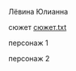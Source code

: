 Лёвина Юлианна

сюжет
[сюжет.txt](https://github.com/user-attachments/files/19721372/default.txt)

персонаж 1



персонаж 2
